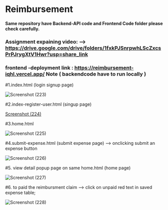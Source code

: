 # Reimbursement

#### Same repository have Backend-API code and Frontend Code folder please check carefully.

### Assignment expaining video: --> https://drive.google.com/drive/folders/1fxkPJSnrpwhLScZxcsPrPJrygXtV1Hwr?usp=share_link

### frontend -deployment link : https://reimbursement-iqhl.vercel.app/ <b>Note ( backendcode have to run locally )</b>

#1.index.html (login signup page)


![Screenshot (223)](https://user-images.githubusercontent.com/96101435/234858570-781f91b0-bd0f-404e-a6c2-acb9a464c0fe.png)


#2.index-register-user.html (singup page)


[Screenshot (224)](https://user-images.githubusercontent.com/96101435/234858669-5de71cac-4e05-49cb-9a67-36e4ba8caa4b.png)


#3.home.html


![Screenshot (225)](https://user-images.githubusercontent.com/96101435/234858846-f9f4a691-1495-4c8b-8977-f1f3d57d25f4.png)


#4.submit-expense.html (submit expense page) --> onclicking submit an expense button


![Screenshot (226)](https://user-images.githubusercontent.com/96101435/234858890-ad0e7b40-d855-4e59-8874-56601c5ea3a0.png)


#5. view detail popup page on same home.html (home page)


![Screenshot (227)](https://user-images.githubusercontent.com/96101435/234859148-bd18e7cc-2f7b-4711-9d2d-635fe54c26d6.png)


#6. to paid the reimbursment claim --> click on unpaid red text in saved expense table;


![Screenshot (228)](https://user-images.githubusercontent.com/96101435/234859470-b8288117-0f25-4205-b17f-65b486deefc3.png)
